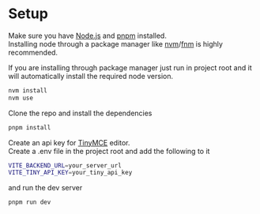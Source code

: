 # Setup

Make sure you have [Node.js](https://nodejs.org/en/) and [pnpm](https://pnpm.io/installation) installed.  
Installing node through a package manager like [nvm](https://github.com/nvm-sh/nvm)/[fnm](https://github.com/Schniz/fnm) is highly recommended.

If you are installing through package manager just run in project root and it will automatically install the required node version.

```bash
nvm install
nvm use
```

Clone the repo and install the dependencies

```bash
pnpm install
```

Create an api key for [TinyMCE](https://www.tiny.cloud/auth/signup/) editor.  
Create a .env file in the project root and add the following to it

```bash
VITE_BACKEND_URL=your_server_url
VITE_TINY_API_KEY=your_tiny_api_key
```

and run the dev server

```bash
pnpm run dev
```
